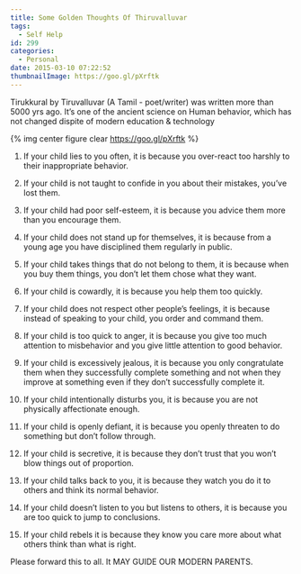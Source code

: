 ```yaml
---
title: Some Golden Thoughts Of Thiruvalluvar
tags:
  - Self Help
id: 299
categories:
  - Personal
date: 2015-03-10 07:22:52
thumbnailImage: https://goo.gl/pXrftk
---
```


Tirukkural by Tiruvalluvar (A Tamil - poet/writer) was written more than 5000 yrs ago. It’s one of the ancient science on Human behavior, which has not changed dispite of modern education & technology
<!--more -->
{% img center figure clear https://goo.gl/pXrftk %}

1. If your child lies to you often, it is because you over-react too harshly to their inappropriate behavior.

1. If your child is not taught to confide in you about their mistakes, you’ve lost them.

1. If your child had poor self-esteem, it is because you advice them more than you encourage them.

1. If your child does not stand up for themselves, it is because from a young age you have disciplined them regularly in public.

1. If your child takes things that do not belong to them, it is because when you buy them things, you don’t let them chose what they want.

1. If your child is cowardly, it is because you help them too quickly.

1. If your child does not respect other people’s feelings, it is because instead of speaking to your child, you order and command them.

1. If your child is too quick to anger, it is because you give too much attention to misbehavior and you give little attention to good behavior.

1. If your child is excessively jealous, it is because you only congratulate them when they successfully complete something and not when they improve at something even if they don’t successfully complete it.

1. If your child intentionally disturbs you, it is because you are not physically affectionate enough.

1. If your child is openly defiant, it is because you openly threaten to do something but don’t follow through.

1. If your child is secretive, it is because they don’t trust that you won’t blow things out of proportion.

1. If your child talks back to you, it is because they watch you do it to others and think its normal behavior.

1. If your child doesn’t listen to you but listens to others, it is because you are too quick to jump to conclusions.

1. If your child rebels it is because they know you care more about what others think than what is right.

Please forward this to all. It MAY GUIDE OUR MODERN PARENTS.
